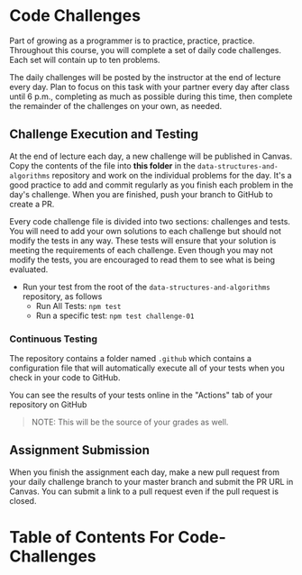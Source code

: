 # Code Challenges

Part of growing as a programmer is to practice, practice, practice. Throughout this course, you will complete a set of daily code challenges. Each set will contain up to ten problems.

The daily challenges will be posted by the instructor at the end of lecture every day. Plan to focus on this task with your partner every day after class until 6 p.m., completing as much as possible during this time, then complete the remainder of the challenges on your own, as needed.

## Challenge Execution and Testing

At the end of lecture each day, a new challenge will be published in Canvas. Copy the contents of the file into **this folder** in the `data-structures-and-algorithms` repository and work on the individual problems for the day. It's a good practice to add and commit regularly as you finish each problem in the day's challenge. When you are finished, push your branch to GitHub to create a PR.

Every code challenge file is divided into two sections: challenges and tests. You will need to add your own solutions to each challenge but should not modify the tests in any way. These tests will ensure that your solution is meeting the requirements of each challenge. Even though you may not modify the tests, you are encouraged to read them to see what is being evaluated.

- Run your test from the root of the `data-structures-and-algorithms` repository, as follows
  - Run All Tests: `npm test`
  - Run a specific test: `npm test challenge-01`

### Continuous Testing

The repository contains a folder named `.github` which contains a configuration file that will automatically execute all of your tests when you check in your code to GitHub.

You can see the results of your tests online in the "Actions" tab of your repository on GitHub

> NOTE: This will be the source of your grades as well.

## Assignment Submission

When you finish the assignment each day, make a new pull request from your daily challenge branch to your master branch and submit the PR URL in Canvas. You can submit a link to a pull request even if the pull request is closed.

# Table of Contents For Code-Challenges

